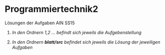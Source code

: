 # Programmiertechnik2
Lösungen der Aufgaben AIN SS15


1. *In den Ordnern _1,2 ..._ befindt sich jeweils die Aufgebenstellung*

2. *In den Ordnern ***blatt/src*** befindet sich jeweils die Lösung der jeweiligen Aufgaben*
